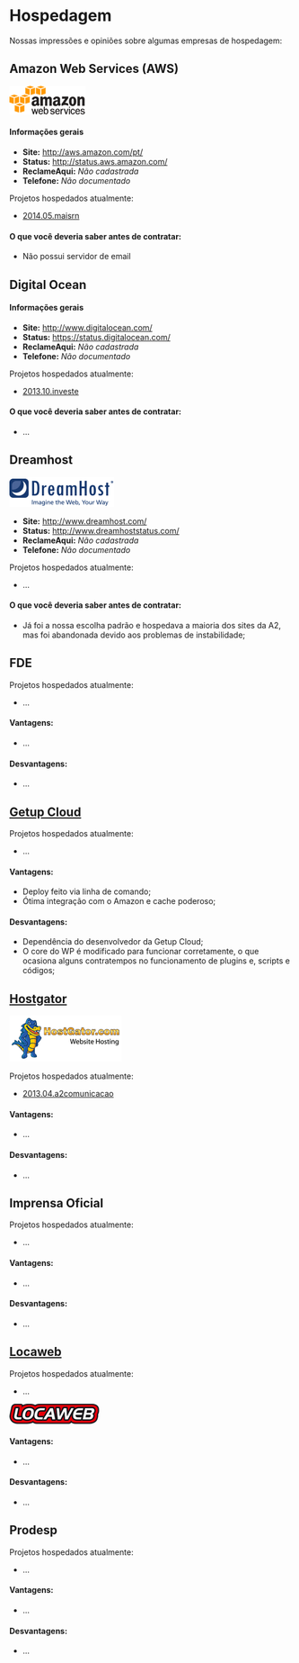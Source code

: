 # Hospedagem

Nossas impressões e opiniões sobre algumas empresas de hospedagem:

## Amazon Web Services (AWS)

![Logo da Amazon](/assets/hospedagem_aws.png)

#### Informações gerais

* **Site:** http://aws.amazon.com/pt/
* **Status:** http://status.aws.amazon.com/
* **ReclameAqui:** _Não cadastrada_
* **Telefone:** _Não documentado_

Projetos hospedados atualmente:
* [2014.05.maisrn](/projetos/2014.05.maisrn.md)

#### O que você deveria saber antes de contratar:

* Não possui servidor de email

## Digital Ocean

#### Informações gerais

* **Site:** http://www.digitalocean.com/
* **Status:** https://status.digitalocean.com/
* **ReclameAqui:** _Não cadastrada_
* **Telefone:** _Não documentado_

Projetos hospedados atualmente:
* [2013.10.investe](/projetos/2013.10.investe.md)

#### O que você deveria saber antes de contratar:

* ...

## Dreamhost

![Logo da Dreamhost](/assets/hospedagem_dreamhost.png)

* **Site:** http://www.dreamhost.com/
* **Status:** http://www.dreamhoststatus.com/
* **ReclameAqui:** _Não cadastrada_
* **Telefone:** _Não documentado_

Projetos hospedados atualmente:
* ...

#### O que você deveria saber antes de contratar:

* Já foi a nossa escolha padrão e hospedava a maioria dos sites da A2, mas foi abandonada devido aos problemas de instabilidade;

## FDE

Projetos hospedados atualmente:
* ...

#### Vantagens:

* ...

#### Desvantagens:

* ...


## [Getup Cloud](http://getupcloud.com/)

Projetos hospedados atualmente:
* ...

#### Vantagens:

* Deploy feito via linha de comando;
* Ótima integração com o Amazon e cache poderoso;

#### Desvantagens:

* Dependência do desenvolvedor da Getup Cloud;
* O core do WP é modificado para funcionar corretamente, o que ocasiona alguns contratempos no funcionamento de plugins e, scripts e códigos;

## [Hostgator](http://www.hostgator.com.br/)

![Logo da Hostgator](/assets/hospedagem_hostgator.png)

Projetos hospedados atualmente:
* [2013.04.a2comunicacao](/projetos/2013.04.a2comunicacao.md)

#### Vantagens:

* ...

#### Desvantagens:

* ...

## Imprensa Oficial

Projetos hospedados atualmente:
* ...

#### Vantagens:

* ...

#### Desvantagens:

* ...

## [Locaweb](http://www.locaweb.com.br/)

Projetos hospedados atualmente:
* ...

![Logo da Locaweb](/assets/hospedagem_locaweb.png)

#### Vantagens:

* ...

#### Desvantagens:

* ...

## Prodesp

Projetos hospedados atualmente:
* ...

#### Vantagens:

* ...

#### Desvantagens:

* ...





